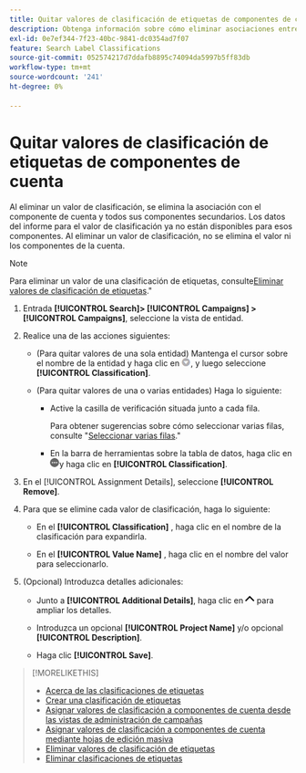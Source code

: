 ```yaml
---
title: Quitar valores de clasificación de etiquetas de componentes de cuenta
description: Obtenga información sobre cómo eliminar asociaciones entre valores de clasificación de etiquetas y componentes de cuenta.
exl-id: 0e7ef344-7f23-40bc-9841-dc0354ad7f07
feature: Search Label Classifications
source-git-commit: 052574217d7ddafb8895c74094da5997b5ff83db
workflow-type: tm+mt
source-wordcount: '241'
ht-degree: 0%

---
```


# Quitar valores de clasificación de etiquetas de componentes de cuenta

Al eliminar un valor de clasificación, se elimina la asociación con el componente de cuenta y todos sus componentes secundarios. Los datos del informe para el valor de clasificación ya no están disponibles para esos componentes. Al eliminar un valor de clasificación, no se elimina el valor ni los componentes de la cuenta.

>[!NOTE]
>
>Para eliminar un valor de una clasificación de etiquetas, consulte[Eliminar valores de clasificación de etiquetas](classification-values-delete.md).&quot;

1. Entrada **[!UICONTROL Search]> [!UICONTROL Campaigns] >[!UICONTROL Campaigns]**, seleccione la vista de entidad.

1. Realice una de las acciones siguientes:

   * (Para quitar valores de una sola entidad) Mantenga el cursor sobre el nombre de la entidad y haga clic en ![Botón Menú](/help/search-social-commerce/assets/arrow-dropdown-menu.png "Botón Menú"), y luego seleccione **[!UICONTROL Classification]**.

   * (Para quitar valores de una o varias entidades) Haga lo siguiente:

      * Active la casilla de verificación situada junto a cada fila.

        Para obtener sugerencias sobre cómo seleccionar varias filas, consulte &quot;[Seleccionar varias filas](/help/search-social-commerce/common-tasks/navigation-editing-selection/multiple-rows-select.md).&quot;

      * En la barra de herramientas sobre la tabla de datos, haga clic en ![Más](/help/search-social-commerce/assets/more.png "Más")y haga clic en **[!UICONTROL Classification]**.

1. En el [!UICONTROL Assignment Details], seleccione **[!UICONTROL Remove]**.

1. Para que se elimine cada valor de clasificación, haga lo siguiente:

   * En el **[!UICONTROL Classification]** , haga clic en el nombre de la clasificación para expandirla.

   * En el **[!UICONTROL Value Name]** , haga clic en el nombre del valor para seleccionarlo.

1. (Opcional) Introduzca detalles adicionales:

   * Junto a **[!UICONTROL Additional Details]**, haga clic en ![Abrir](/help/search-social-commerce/assets/chevron-up.png "Abrir") para ampliar los detalles.

   * Introduzca un opcional **[!UICONTROL Project Name]** y/o opcional **[!UICONTROL Description]**.

   * Haga clic **[!UICONTROL Save]**.

>[!MORELIKETHIS]
>
>* [Acerca de las clasificaciones de etiquetas](classification-about.md)
>* [Crear una clasificación de etiquetas](classification-create.md)
>* [Asignar valores de clasificación a componentes de cuenta desde las vistas de administración de campañas](classification-values-assign-campaign-management.md)
>* [Asignar valores de clasificación a componentes de cuenta mediante hojas de edición masiva](classification-values-assign-bulksheets.md)
>* [Eliminar valores de clasificación de etiquetas](classification-values-delete.md)
>* [Eliminar clasificaciones de etiquetas](classification-delete.md)
